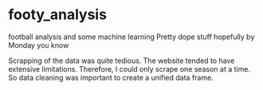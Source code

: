 # footy_analysis
football analysis and some machine learning
Pretty dope stuff hopefully by Monday you know


Scrapping of the data was quite tedious. The website tended to have extensive limitations.
Therefore, I could only scrape one season at a time. So data cleaning was important to create a unified data frame.